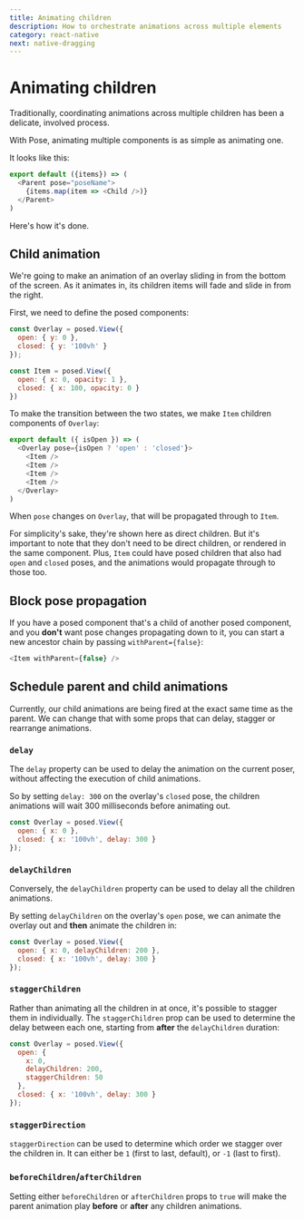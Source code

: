 ```yaml
---
title: Animating children
description: How to orchestrate animations across multiple elements
category: react-native
next: native-dragging
---
```


# Animating children

Traditionally, coordinating animations across multiple children has been a delicate, involved process.

With Pose, animating multiple components is as simple as animating one.

It looks like this:

```javascript
export default ({items}) => (
  <Parent pose="poseName">
    {items.map(item => <Child />)}
  </Parent>
)
```

Here's how it's done.

## Child animation

We're going to make an animation of an overlay sliding in from the bottom of the screen. As it animates in, its children items will fade and slide in from the right.

First, we need to define the posed components:

```javascript
const Overlay = posed.View({
  open: { y: 0 },
  closed: { y: '100vh' }
});

const Item = posed.View({
  open: { x: 0, opacity: 1 },
  closed: { x: 100, opacity: 0 }
})
```

To make the transition between the two states, we make `Item` children components of `Overlay`: 

```javascript
export default ({ isOpen }) => (
  <Overlay pose={isOpen ? 'open' : 'closed'}>
    <Item />
    <Item />
    <Item />
    <Item />
  </Overlay>
)
```

When `pose` changes on `Overlay`, that will be propagated through to `Item`.

For simplicity's sake, they're shown here as direct children. But it's important to note that they don't need to be direct children, or rendered in the same component. Plus, `Item` could have posed children that also had `open` and `closed` poses, and the animations would propagate through to those too.

## Block pose propagation

If you have a posed component that's a child of another posed component, and you **don't** want pose changes propagating down to it, you can start a new ancestor chain by passing `withParent={false}`:

```javascript
<Item withParent={false} />
```

## Schedule parent and child animations

Currently, our child animations are being fired at the exact same time as the parent. We can change that with some props that can delay, stagger or rearrange animations.

### `delay`

The `delay` property can be used to delay the animation on the current poser, without affecting the execution of child animations.

So by setting `delay: 300` on the overlay's `closed` pose, the children animations will wait 300 milliseconds before animating out.

```javascript
const Overlay = posed.View({
  open: { x: 0 },
  closed: { x: '100vh', delay: 300 }
});
```

### `delayChildren`

Conversely, the `delayChildren` property can be used to delay all the children animations.

By setting `delayChildren` on the overlay's `open` pose, we can animate the overlay out and **then** animate the children in:

```javascript
const Overlay = posed.View({
  open: { x: 0, delayChildren: 200 },
  closed: { x: '100vh', delay: 300 }
});
```

### `staggerChildren`

Rather than animating all the children in at once, it's possible to stagger them in individually. The `staggerChildren` prop can be used to determine the delay between each one, starting from **after** the `delayChildren` duration:

```javascript
const Overlay = posed.View({
  open: {
    x: 0,
    delayChildren: 200,
    staggerChildren: 50
  },
  closed: { x: '100vh', delay: 300 }
});
```

### `staggerDirection`

`staggerDirection` can be used to determine which order we stagger over the children in. It can either be `1` (first to last, default), or `-1` (last to first).

### `beforeChildren`/`afterChildren`

Setting either `beforeChildren` or `afterChildren` props to `true` will make the parent animation play **before** or **after** any children animations.
